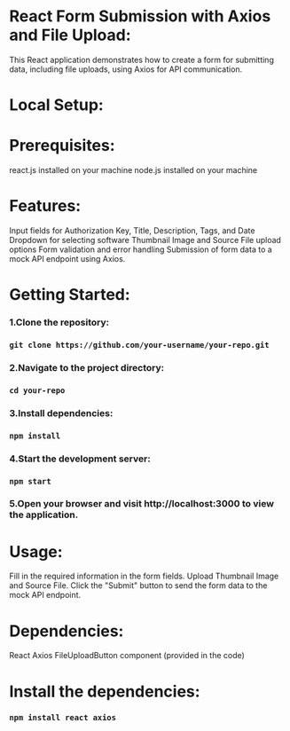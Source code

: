 # React Form Submission with Axios and File Upload:

This React application demonstrates how to create a form for submitting data, including file uploads, using Axios for API communication.

# Local Setup:

# Prerequisites:

react.js installed on your machine
node.js installed on your machine

# Features:

Input fields for Authorization Key, Title, Description, Tags, and Date
Dropdown for selecting software
Thumbnail Image and Source File upload options
Form validation and error handling
Submission of form data to a mock API endpoint using Axios.

# Getting Started:

### 1.Clone the repository:

### `git clone https://github.com/your-username/your-repo.git`

### 2.Navigate to the project directory:

### `cd your-repo`

### 3.Install dependencies:

### `npm install`

### 4.Start the development server:

### `npm start`               

### 5.Open your browser and visit http://localhost:3000 to view the application.

# Usage:

Fill in the required information in the form fields.
Upload Thumbnail Image and Source File.
Click the "Submit" button to send the form data to the mock API endpoint.

# Dependencies:

React
Axios
FileUploadButton component (provided in the code)

# Install the dependencies:

### `npm install react axios`

